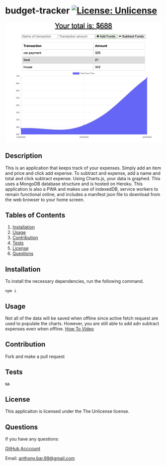 
  # budget-tracker [![License: Unlicense](https://img.shields.io/badge/license-Unlicense-blue.svg)](http://unlicense.org/)
  ![markdown logo](screen-shot.png)
  ## Description
  This is an application that keeps track of your expenses. Simply add an item and price and click add expense. To subtract and expense, add a name and total and click subtract expense. Using Charts.js, your data is graphed. This uses a MongoDB database structure and is hosted on Heroku. This application is also a PWA and makes use of indexedDB, service workers to remain functional online, and includes a manifest json file to download from the web browser to your home screen. 
  ## Tables of Contents
  1. [Installation](#installation)
  2. [Usage](#usage)
  3. [Contribution](#contribution)
  4. [Tests](#tests)
  5. [License](#license)
  6. [Questions](#questions)
  ## Installation
  To install the necessary dependencies, run the following command.
  ```
  npm i
  ```
  ## Usage
  Not all of the data will be saved when offline since active fetch request are used to populate the charts. However, you are still able to add adn subtract expenses even when offline.  [How To Video](NA)
  ## Contribution
  Fork and make a pull request
  ## Tests
  ```
  NA
  ```
  ## License 
  This applicaiton is licensed under the The Unlicense license.
  ## Questions
  If you have any questions:

  [GitHub Acccount](https://github.com/abarragan89)

  Email: anthony.bar.89@gmail.com
